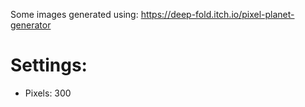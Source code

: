 Some images generated using: https://deep-fold.itch.io/pixel-planet-generator

# Settings:
- Pixels: 300

